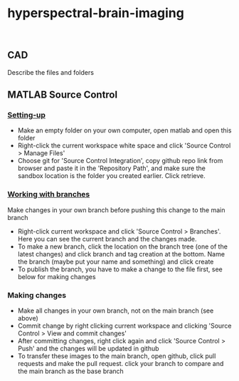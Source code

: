 # hyperspectral-brain-imaging
<br>

## CAD 
Describe the files and folders


## MATLAB Source Control

### [Setting-up](https://uk.mathworks.com/help/matlab/matlab_prog/use-git-in-matlab.html)
- Make an empty folder on your own computer, open matlab and open this folder
- Right-click the current workspace white space and click 'Source Control > Manage Files'
- Choose git for 'Source Control Integration', copy github repo link from browser and paste it in the 'Repository Path', and make sure the sandbox location is the folder you created earlier. Click retrieve.

### [Working with branches](https://uk.mathworks.com/help/matlab/matlab_prog/branch-and-merge-with-git.html)
Make changes in your own branch before pushing this change to the main branch
- Right-click current workspace and click 'Source Control > Branches'. Here you can see the current branch and the changes made.
- To make a new branch, click the location on the branch tree (one of the latest changes) and click branch and tag creation at the bottom. Name the branch (maybe put your name and something) and click create
- To publish the branch, you have to make a change to the file first, see below for making changes
  

### Making changes
- Make all changes in your own branch, not on the main branch (see above)
- Commit change by right clicking current workspace and clicking 'Source Control > View and commit changes'
- After committing changes, right click again and click 'Source Control > Push' and the changes will be updated in github
- To transfer these images to the main branch, open github, click pull requests and make the pull request. click your branch to compare and the main branch as the base branch

